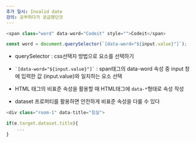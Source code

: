 ```yaml
---
추가 일시: Invalid date
강의: 공부하다가 궁금했던것
---
```

```JavaScript
<span class="word" data-word="Codeit" style="">Codeit</span>

const word = document.querySelector(`[data-word="${input.value}"]`);
```

- querySelector : css선택자 방법으로 요소를 선택하기
- `` `[data-word="${input.value}"]` `` : span태그의 data-word 속성 중 input 창에 입력한 값 {input.value}와 일치하는 요소 선택

  

- HTML 태그의 비표준 속성을 활용할 때 HTML태그에 `data-*`형태로 속성 작성
- dataset 프로퍼티를 활용하면 안전하게 비표준 속성을 다룰 수 있다

```JavaScript
<div class="room-1" data-title="침실">

if(e.target.dataset.title){
	...
}
```
